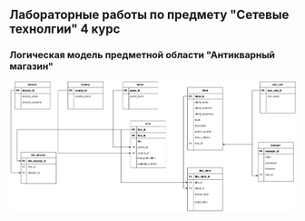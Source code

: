 Лабораторные работы по предмету "Сетевые технолгии" 4 курс
---
<h3>Логическая модель предметной области "Антикварный магазин"</h3>

![логическая модель](./2lab/логическая%20модель%20антикварный%20магазин.png)
